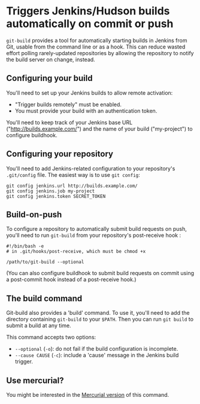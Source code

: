 # Triggers Jenkins/Hudson builds automatically on commit or push

`git-build` provides a tool for automatically starting builds in Jenkins from
Git, usable from the command line or as a hook. This can reduce wasted effort
polling rarely-updated repositories by allowing the repository to notify the
build server on change, instead.

## Configuring your build

You'll need to set up your Jenkins builds to allow remote activation:

* "Trigger builds remotely" must be enabled.
* You must provide your build with an authentication token.

You'll need to keep track of your Jenkins base URL
("http://builds.example.com/") and the name of your build ("my-project") to
configure buildhook.

## Configuring your repository

You'll need to add Jenkins-related configuration to your repository's
`.git/config` file. The easiest way is to use `git config`:

    git config jenkins.url http://builds.example.com/
    git config jenkins.job my-project
    git config jenkins.token SECRET_TOKEN

## Build-on-push

To configure a repository to automatically submit build requests on push,
you'll need to run `git-build` from your repository's post-receive hook :

    #!/bin/bash -e
    # in .git/hooks/post-receive, which must be chmod +x
    
    /path/to/git-build --optional

(You can also configure buildhook to submit build requests on commit using
a post-commit hook instead of a post-receive hook.)

## The build command

Git-build also provides a 'build' command. To use it, you'll need to add the
directory containing `git-build` to your `$PATH`. Then you can run `git build`
to submit a build at any time.

This command accepts two options:

* `--optional` (`-o`): do not fail if the build configuration is incomplete.
* `--cause CAUSE` (`-c`): include a 'cause' message in the Jenkins build trigger.

## Use mercurial?

You might be interested in the
[Mercurial version](https://bitbucket.org/ojacobson/buildhook/) of this
command.
